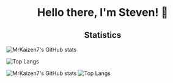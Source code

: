 <h1 align="center" class="heading-element" dir="auto">Hello there, I'm Steven! 👋</h1>
<h2 align="center" class="subheading-element" dir="auto">Statistics</h2>

![MrKaizen7's GitHub stats](https://github-readme-stats.vercel.app/api?username=MrKaizen7&show_icons=true&bg_color=00000000)

![Top Langs](https://github-readme-stats-MrKaizen7.vercel.app/api/top-langs/?username=MrKaizen7&layout=compact&bg_color=00000000)


![MrKaizen7's GitHub stats](https://github-readme-stats-gamma-six-14.vercel.app/api?username=MrKaizen7&show_icons=true&bg_color=00000000)
![Top Langs](https://github-readme-stats-gamma-six-14.vercel.app/api/top-langs/?username=MrKaizen7&layout=compact&bg_color=00000000)







